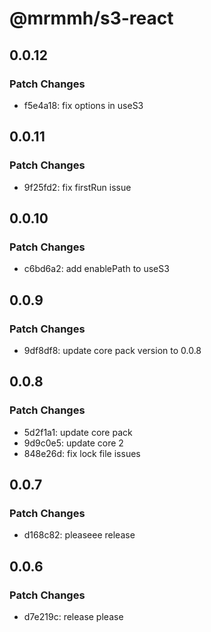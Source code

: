 # @mrmmh/s3-react

## 0.0.12

### Patch Changes

- f5e4a18: fix options in useS3

## 0.0.11

### Patch Changes

- 9f25fd2: fix firstRun issue

## 0.0.10

### Patch Changes

- c6bd6a2: add enablePath to useS3

## 0.0.9

### Patch Changes

- 9df8df8: update core pack version to 0.0.8

## 0.0.8

### Patch Changes

- 5d2f1a1: update core pack
- 9d9c0e5: update core 2
- 848e26d: fix lock file issues

## 0.0.7

### Patch Changes

- d168c82: pleaseee release

## 0.0.6

### Patch Changes

- d7e219c: release please
